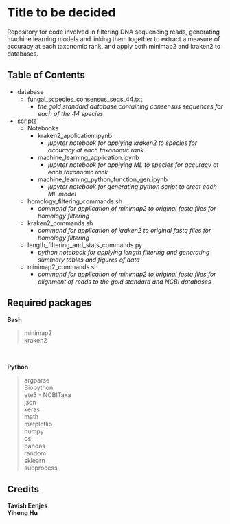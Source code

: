 # Title to be decided

Repository for code involved in filtering DNA sequencing reads, generating machine learning models and linking them together to extract a measure of accuracy at each taxonomic rank, and apply both minimap2 and kraken2 to databases.

## Table of Contents

- database
  - fungal_scpecies_consensus_seqs_44.txt
    - *the gold standard database containing consensus sequences for each of the 44 species*
- scripts
  - Notebooks
    - kraken2_application.ipynb
      - *jupyter notebook for applying kraken2 to species for accuracy at each taxonomic rank*
    - machine_learning_application.ipynb
      - *jupyter notebook for applying ML to species for accuracy at each taxonomic rank*
    - machine_learning_python_function_gen.ipynb
      - *jupyter notebook for generating python script to creat each ML model*
  - homology_filtering_commands.sh
    - *command for application of minimap2 to original fastq files for homology filtering*
  - kraken2_commands.sh
    - *command for application of kraken2 to original fastq files for homology filtering*
  - length_filtering_and_stats_commands.py
    - *python notebook for applying length filtering and generating summary tables and figures of data*
  - minimap2_commands.sh
    - *command for application of minimap2 to original fastq files for alignment of reads to the gold standard and NCBI databases*

## Required packages
**Bash**
> minimap2 <br>
> kraken2 <br>
<br>

**Python**
> argparse <br>
> Biopython <br>
> ete3 - NCBITaxa <br>
> json <br>
> keras <br>
> math <br>
> matplotlib <br>
> numpy <br>
> os <br>
> pandas <br>
> random <br>
> sklearn <br>
> subprocess <br>

## Credits

**Tavish Eenjes <br>
Yiheng Hu**
